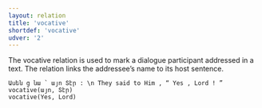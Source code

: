 ```yaml
---
layout: relation
title: 'vocative'
shortdef: 'vocative'
udver: '2'
---
```


The vocative relation is used to mark a dialogue participant addressed in a text. The relation links the addressee’s name to its host sentence.

~~~ sdparse
Ասեն ց նա ՝ այո Տէր : \n They said to Him , “ Yes , Lord ! ”
vocative(այո, Տէր)
vocative(Yes, Lord)
~~~